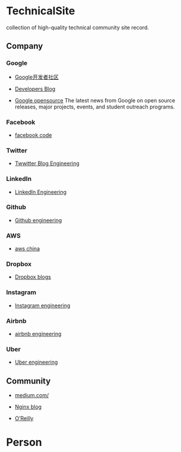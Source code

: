 # TechnicalSite

collection of high-quality technical community site record.

## Company

### Google 

- [Google开发者社区](https://chinagdg.org/blog/)

- [Developers Blog](https://android-developers.googleblog.com/)

- [Google opensource](https://opensource.googleblog.com/)
The latest news from Google on open source releases, major projects, events, and student outreach programs.

### Facebook 

- [facebook code](https://code.fb.com/)

### Twitter

- [Twwitter Blog Engineering](https://blog.twitter.com/engineering/en_us.html)

### LinkedIn

- [LinkedIn Engineering](https://engineering.linkedin.com/blog)

### Github 

- [Github engineering](https://githubengineering.com/)

### AWS 

- [aws china](https://amazonaws-china.com/cn/blogs/aws/)

### Dropbox 

- [Dropbox blogs](https://blogs.dropbox.com/tech/)

### Instagram

- [Instagram engineering](https://instagram-engineering.com/)

### Airbnb 

- [airbnb engineering](https://medium.com/airbnb-engineering)

### Uber 

- [Uber engineering](https://eng.uber.com/)

## Community

- [medium.com/](https://medium.com/)

- [Nginx blog](https://www.nginx.com/blog/)

- [O’Reilly](https://www.oreilly.com/topics)

# Person

